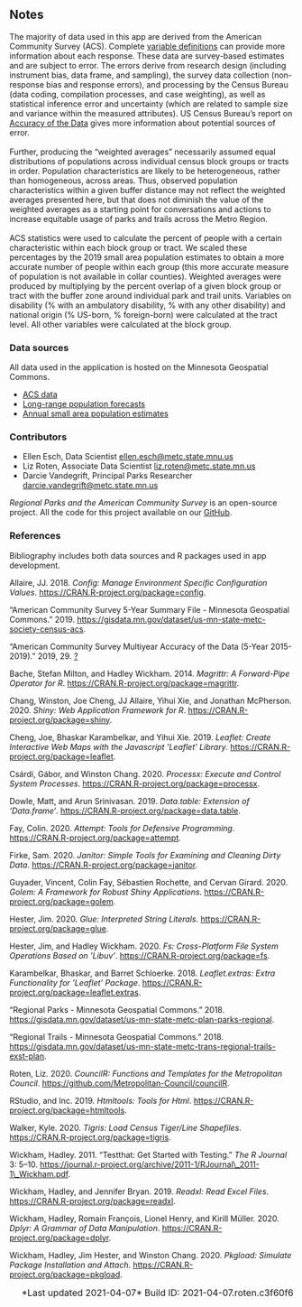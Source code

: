 
## Notes

The majority of data used in this app are derived from the American
Community Survey (ACS). Complete
<a href="https://www2.census.gov/programs-surveys/acs/tech_docs/subject_definitions/2019_ACSSubjectDefinitions.pdf" target="_blank">variable
definitions</a> can provide more information about each response. These
data are survey-based estimates and are subject to error. The errors
derive from research design (including instrument bias, data frame, and
sampling), the survey data collection (non-response bias and response
errors), and processing by the Census Bureau (data coding, compilation
processes, and case weighting), as well as statistical inference error
and uncertainty (which are related to sample size and variance within
the measured attributes). US Census Bureau’s report on
<a href="https://www2.census.gov/programs-surveys/acs/tech_docs/accuracy/MultiyearACSAccuracyofData2017.pdf?#" target="_blank">Accuracy
of the Data</a> gives more information about potential sources of
error.  
<br> Further, producing the “weighted averages” necessarily assumed
equal distributions of populations across individual census block groups
or tracts in order. Population characteristics are likely to be
heterogeneous, rather than homogeneous, across areas. Thus, observed
population characteristics within a given buffer distance may not
reflect the weighted averages presented here, but that does not diminish
the value of the weighted averages as a starting point for conversations
and actions to increase equitable usage of parks and trails across the
Metro Region. <br></br> ACS statistics were used to calculate the
percent of people with a certain characteristic within each block group
or tract. We scaled these percentages by the 2019 small area population
estimates to obtain a more accurate number of people within each group
(this more accurate measure of population is not available in collar
counties). Weighted averages were produced by multiplying by the percent
overlap of a given block group or tract with the buffer zone around
individual park and trail units. Variables on disability (% with an
ambulatory disability, % with any other disability) and national origin
(% US-born, % foreign-born) were calculated at the tract level. All
other variables were calculated at the block group.

### Data sources

All data used in the application is hosted on the Minnesota Geospatial
Commons.

-   <a href="https://gisdata.mn.gov/dataset/us-mn-state-metc-society-census-acs" target="_blank">ACS
    data</a>
-   <a href="https://gisdata.mn.gov/dataset/us-mn-state-metc-trans-anlys-zones-frcst-taz-com" target="_blank">Long-range
    population forecasts</a>
-   <a href="https://gisdata.mn.gov/dataset/us-mn-state-metc-society-small-area-estimates" target="_blank">Annual
    small area population estimates</a>

### Contributors

-   Ellen Esch, Data Scientist
    [ellen.esch@metc.state.mnu.us](mailto:ellen.esch@metc.state.mn.us)
-   Liz Roten, Associate Data Scientist <liz.roten@metc.state.mn.us>  
-   Darcie Vandegrift, Principal Parks Researcher
    <darcie.vandegrift@metc.state.mn.us>

*Regional Parks and the American Community Survey* is an open-source
project. All the code for this project available on our
<a href="https://github.com/Metropolitan-Council/regionalparks.acs" target="_blank">GitHub</a>.

### References

Bibliography includes both data sources and R packages used in app
development.

<div id="refs" class="references">

<div id="ref-config">

<p>
Allaire, JJ. 2018. <em>Config: Manage Environment Specific Configuration
Values</em>.
<a href="https://CRAN.R-project.org/package=config" class="uri">https://CRAN.R-project.org/package=config</a>.
</p>

</div>

<div id="ref-noauthor_american">

<p>
“American Community Survey 5-Year Summary File - Minnesota Geospatial
Commons.” 2019.
<a href="https://gisdata.mn.gov/dataset/us-mn-state-metc-society-census-acs" class="uri">https://gisdata.mn.gov/dataset/us-mn-state-metc-society-census-acs</a>.
</p>

</div>

<div id="ref-noauthor_american-1">

<p>
“American Community Survey Multiyear Accuracy of the Data (5-Year
2015-2019).” 2019, 29.
<a href="https://www2.census.gov/programs-surveys/acs/tech_docs/accuracy/ACS_Accuracy_of_Data_2018.pdf?" class="uri"><https://www2.census.gov/programs-surveys/acs/tech_docs/accuracy/ACS_Accuracy_of_Data_2018.pdf>?</a>
</p>

</div>

<div id="ref-magrittr">

<p>
Bache, Stefan Milton, and Hadley Wickham. 2014. <em>Magrittr: A
Forward-Pipe Operator for R</em>.
<a href="https://CRAN.R-project.org/package=magrittr" class="uri">https://CRAN.R-project.org/package=magrittr</a>.
</p>

</div>

<div id="ref-shiny">

<p>
Chang, Winston, Joe Cheng, JJ Allaire, Yihui Xie, and Jonathan
McPherson. 2020. <em>Shiny: Web Application Framework for R</em>.
<a href="https://CRAN.R-project.org/package=shiny" class="uri">https://CRAN.R-project.org/package=shiny</a>.
</p>

</div>

<div id="ref-leaflet">

<p>
Cheng, Joe, Bhaskar Karambelkar, and Yihui Xie. 2019. <em>Leaflet:
Create Interactive Web Maps with the Javascript ’Leaflet’ Library</em>.
<a href="https://CRAN.R-project.org/package=leaflet" class="uri">https://CRAN.R-project.org/package=leaflet</a>.
</p>

</div>

<div id="ref-processx">

<p>
Csárdi, Gábor, and Winston Chang. 2020. <em>Processx: Execute and
Control System Processes</em>.
<a href="https://CRAN.R-project.org/package=processx" class="uri">https://CRAN.R-project.org/package=processx</a>.
</p>

</div>

<div id="ref-data.table">

<p>
Dowle, Matt, and Arun Srinivasan. 2019. <em>Data.table: Extension of
‘Data.frame‘</em>.
<a href="https://CRAN.R-project.org/package=data.table" class="uri">https://CRAN.R-project.org/package=data.table</a>.
</p>

</div>

<div id="ref-attempt">

<p>
Fay, Colin. 2020. <em>Attempt: Tools for Defensive Programming</em>.
<a href="https://CRAN.R-project.org/package=attempt" class="uri">https://CRAN.R-project.org/package=attempt</a>.
</p>

</div>

<div id="ref-janitor">

<p>
Firke, Sam. 2020. <em>Janitor: Simple Tools for Examining and Cleaning
Dirty Data</em>.
<a href="https://CRAN.R-project.org/package=janitor" class="uri">https://CRAN.R-project.org/package=janitor</a>.
</p>

</div>

<div id="ref-golem">

<p>
Guyader, Vincent, Colin Fay, Sébastien Rochette, and Cervan Girard.
2020. <em>Golem: A Framework for Robust Shiny Applications</em>.
<a href="https://CRAN.R-project.org/package=golem" class="uri">https://CRAN.R-project.org/package=golem</a>.
</p>

</div>

<div id="ref-glue">

<p>
Hester, Jim. 2020. <em>Glue: Interpreted String Literals</em>.
<a href="https://CRAN.R-project.org/package=glue" class="uri">https://CRAN.R-project.org/package=glue</a>.
</p>

</div>

<div id="ref-fs">

<p>
Hester, Jim, and Hadley Wickham. 2020. <em>Fs: Cross-Platform File
System Operations Based on ’Libuv’</em>.
<a href="https://CRAN.R-project.org/package=fs" class="uri">https://CRAN.R-project.org/package=fs</a>.
</p>

</div>

<div id="ref-leaflet.extras">

<p>
Karambelkar, Bhaskar, and Barret Schloerke. 2018. <em>Leaflet.extras:
Extra Functionality for ’Leaflet’ Package</em>.
<a href="https://CRAN.R-project.org/package=leaflet.extras" class="uri">https://CRAN.R-project.org/package=leaflet.extras</a>.
</p>

</div>

<div id="ref-noauthor_regional">

<p>
“Regional Parks - Minnesota Geospatial Commons.” 2018.
<a href="https://gisdata.mn.gov/dataset/us-mn-state-metc-plan-parks-regional" class="uri">https://gisdata.mn.gov/dataset/us-mn-state-metc-plan-parks-regional</a>.
</p>

</div>

<div id="ref-noauthor_regional-1">

<p>
“Regional Trails - Minnesota Geospatial Commons.” 2018.
<a href="https://gisdata.mn.gov/dataset/us-mn-state-metc-trans-regional-trails-exst-plan" class="uri">https://gisdata.mn.gov/dataset/us-mn-state-metc-trans-regional-trails-exst-plan</a>.
</p>

</div>

<div id="ref-councilR">

<p>
Roten, Liz. 2020. <em>CouncilR: Functions and Templates for the
Metropolitan Council</em>.
<a href="https://github.com/Metropolitan-Council/councilR" class="uri">https://github.com/Metropolitan-Council/councilR</a>.
</p>

</div>

<div id="ref-htmltools">

<p>
RStudio, and Inc. 2019. <em>Htmltools: Tools for Html</em>.
<a href="https://CRAN.R-project.org/package=htmltools" class="uri">https://CRAN.R-project.org/package=htmltools</a>.
</p>

</div>

<div id="ref-tigris">

<p>
Walker, Kyle. 2020. <em>Tigris: Load Census Tiger/Line Shapefiles</em>.
<a href="https://CRAN.R-project.org/package=tigris" class="uri">https://CRAN.R-project.org/package=tigris</a>.
</p>

</div>

<div id="ref-testthat">

<p>
Wickham, Hadley. 2011. “Testthat: Get Started with Testing.” <em>The R
Journal</em> 3: 5–10.
<a href="https://journal.r-project.org/archive/2011-1/RJournal_2011-1_Wickham.pdf" class="uri">https://journal.r-project.org/archive/2011-1/RJournal\_2011-1\_Wickham.pdf</a>.
</p>

</div>

<div id="ref-readxl">

<p>
Wickham, Hadley, and Jennifer Bryan. 2019. <em>Readxl: Read Excel
Files</em>.
<a href="https://CRAN.R-project.org/package=readxl" class="uri">https://CRAN.R-project.org/package=readxl</a>.
</p>

</div>

<div id="ref-dplyr">

<p>
Wickham, Hadley, Romain François, Lionel Henry, and Kirill Müller. 2020.
<em>Dplyr: A Grammar of Data Manipulation</em>.
<a href="https://CRAN.R-project.org/package=dplyr" class="uri">https://CRAN.R-project.org/package=dplyr</a>.
</p>

</div>

<div id="ref-pkgload">

<p>
Wickham, Hadley, Jim Hester, and Winston Chang. 2020. <em>Pkgload:
Simulate Package Installation and Attach</em>.
<a href="https://CRAN.R-project.org/package=pkgload" class="uri">https://CRAN.R-project.org/package=pkgload</a>.
</p>

</div>

</div>

<right style="font-size: 1rem; text-align: right; display: block;">
*Last updated 2021-04-07*  
Build ID: 2021-04-07.roten.c3f60f6  
</right>
